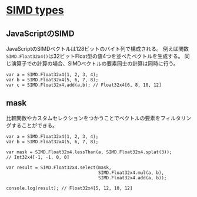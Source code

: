 # [SIMD types](https://developer.mozilla.org/ja/docs/Web/JavaScript/SIMD_types)

## JavaScriptのSIMD

JavaScriptのSIMDベクトルは128ビットのバイト列で構成される。
例えば関数`SIMD.Float32x4()`は32ビットFloat型の値4つを並べたベクトルを生成する。
同じ演算子での計算の場合、SIMDベクトルの要素同士の計算は同時に行う。

```
var a = SIMD.Float32x4(1, 2, 3, 4);
var b = SIMD.Float32x4(5, 6, 7, 8);
var c = SIMD.Float32x4.add(a,b); // Float32x4[6, 8, 10, 12]
```

## mask

比較関数やカスタムセレクションをつかうことでベクトルの要素をフィルタリングすることができる。

```
var a = SIMD.Float32x4(1, 2, 3, 4);
var b = SIMD.Float32x4(5, 6, 7, 8);

var mask = SIMD.Float32x4.lessThan(a, SIMD.Float32x4.splat(3));
// Int32x4[-1, -1, 0, 0]

var result = SIMD.Float32x4.select(mask,
                                   SIMD.Float32x4.mul(a, b),
                                   SIMD.Float32x4.add(a, b));

console.log(result); // Float32x4[5, 12, 10, 12]
```
